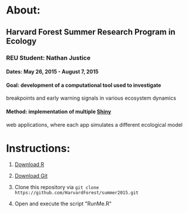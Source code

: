 # About:

## Harvard Forest Summer Research Program in Ecology

### REU Student: Nathan Justice

#### Dates: May 26, 2015 - August 7, 2015

#### Goal: development of a computational tool used to investigate
breakpoints and early warning signals in various ecosystem dynamics

#### Method: implementation of multiple [Shiny](http://shiny.rstudio.com/)
web applications, where each app simulates a different ecological model

# Instructions:

1. [Download R](https://www.r-project.org/)

2. [Download Git](https://git-scm.com/downloads)

3. Clone this repository via `git clone https://github.com/HarvardForest/summer2015.git`

4. Open and execute the script "RunMe.R"
